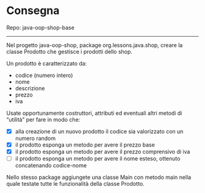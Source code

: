 # Consegna

Repo: java-oop-shop-base

____

Nel progetto java-oop-shop, package org.lessons.java.shop, creare la classe Prodotto che gestisce i prodotti dello shop.

Un prodotto è caratterizzato da:

- codice (numero intero)
- nome
- descrizione
- prezzo
- iva

Usate opportunamente costruttori, attributi ed eventuali altri metodi di “utilità” per fare in modo che:

- [x] alla creazione di un nuovo prodotto il codice sia valorizzato con un numero random
- [x] il prodotto esponga un metodo per avere il prezzo base
- [x] il prodotto esponga un metodo per avere il prezzo comprensivo di iva
- [ ] il prodotto esponga un metodo per avere il nome esteso, ottenuto concatenando codice-nome

Nello stesso package aggiungete una classe Main con metodo main nella quale testate tutte le funzionalità della classe Prodotto.
